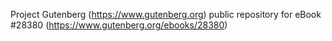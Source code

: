 Project Gutenberg (https://www.gutenberg.org) public repository for eBook #28380 (https://www.gutenberg.org/ebooks/28380)
